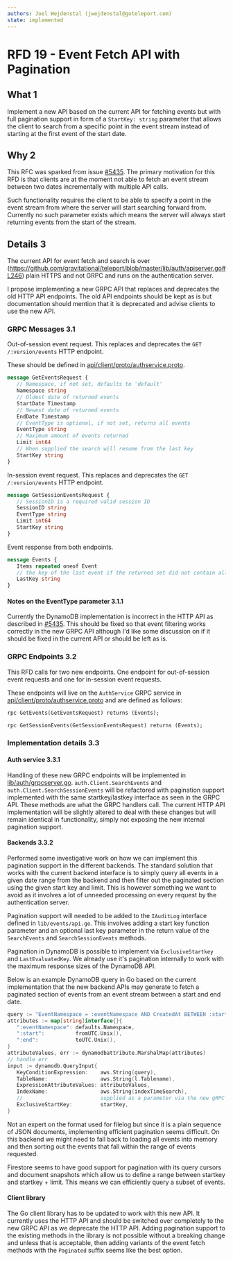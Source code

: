 ```yaml
---
authors: Joel Wejdenstal (jwejdenstal@goteleport.com)
state: implemented
---
```


# RFD 19 - Event Fetch API with Pagination

## What 1

Implement a new API based on the current API for fetching events but with full pagination support in form of a `StartKey: string` parameter that allows the client to search from a specific point in the event stream instead of starting at the first event of the start date.

## Why 2

This RFC was sparked from issue [#5435](https://github.com/gravitational/teleport/issues/5435).
The primary motivation for this RFD is that clients are at the moment not able to fetch an event stream between two dates incrementally with multiple API calls.

Such functionality requires the client to be able to specify a point in the event stream from where the server will start searching forward from. Currently no such parameter exists which means the server will always start returning events from the start of the stream.

## Details 3

The current API for event fetch and search is over (https://github.com/gravitational/teleport/blob/master/lib/auth/apiserver.go#L246) plain HTTPS and not GRPC and runs on the authentication server.

I propose implementing a new GRPC API that replaces and deprecates the old HTTP API endpoints. The old API endpoints should be kept as is but documentation should mention that it is deprecated and advise clients to use the new API.

### GRPC Messages 3.1

Out-of-session event request.
This replaces and deprecates the `GET /:version/events` HTTP endpoint.

These should be defined in [api/client/proto/authservice.proto](https://github.com/gravitational/teleport/blob/master/api/client/proto/authservice.proto).

```protobuf
message GetEventsRequest {
   // Namespace, if not set, defaults to 'default'
   Namespace string
   // Oldest date of returned events
   StartDate Timestamp
   // Newest date of returned events
   EndDate Timestamp
   // EventType is optional, if not set, returns all events
   EventType string
   // Maximum amount of events returned
   Limit int64
   // When supplied the search will resume from the last key
   StartKey string
}
```

In-session event request.
This replaces and deprecates the `GET /:version/events` HTTP endpoint.

```protobuf
message GetSessionEventsRequest {
   // SessionID is a required valid session ID
   SessionID string
   EventType string
   Limit int64
   StartKey string
}
```

Event response from both endpoints.

```protobuf
message Events { 
   Items repeated oneof Event
   // the key of the last event if the returned set did not contain all events found i.e limit < actual amount. this is the key clients can supply in another API request to continue fetching events from the previous last position
   LastKey string
}
```

#### Notes on the EventType parameter 3.1.1

Currently the DynamoDB implementation is incorrect in the HTTP API as described in [#5435](https://github.com/gravitational/teleport/issues/5435). This should be fixed so that event filtering works correctly in the new GRPC API although I'd like some discussion on if it should be fixed in the current API or should be left as is.

### GRPC Endpoints 3.2

This RFD calls for two new endpoints. One endpoint for out-of-session event requests and one for in-session event requests.

These endpoints will live on the `AuthService` GRPC service in [api/client/proto/authservice.proto](https://github.com/gravitational/teleport/blob/master/api/client/proto/authservice.proto) and are defined as follows:

```proto
rpc GetEvents(GetEventsRequest) returns (Events);
```

```proto
rpc GetSessionEvents(GetSessionEventsRequest) returns (Events);
```

### Implementation details 3.3

#### Auth service 3.3.1

Handling of these new GRPC endpoints will be implemented in [lib/auth/grpcserver.go](https://github.com/gravitational/teleport/blob/master/lib/auth/grpcserver.go). `auth.Client.SearchEvents` and `auth.Client.SearchSessionEvents` will be refactored with pagination support implemented with the same startkey/lastkey interface as seen in the GRPC API. These methods are what the GRPC handlers call. The current HTTP API implementation will be slightly altered to deal with these changes but will remain identical in functionality, simply not exposing the new internal pagination support.

#### Backends 3.3.2

Performed some investigative work on how we can implement this pagination support in the different backends. The standard solution that works with the current backend interface is to simply query all events in a given date range from the backend and then filter out the paginated section using the given start key and limit. This is however something we want to avoid as it involves a lot of unneeded processing on every request by the authentication server.

Pagination support will needed to be added to the `IAuditLog` interface defined in `lib/events/api.go`. This involves adding a start key function parameter and an optional last key parameter in the return value of the `SearchEvents` and `SearchSessionEvents` methods.

Pagination in DynamoDB is possible to implement via `ExclusiveStartkey` and `LastEvaluatedKey`. We already use it's pagination internally to work with the maximum response sizes of the DynamoDB API.

Below is an example DynamoDB query in Go based on the current implementation that the new backend APIs may generate to fetch a paginated section of events from an event stream between a start and end date.

```go
query := "EventNamespace = :eventNamespace AND CreatedAt BETWEEN :start and :end"
attributes := map[string]interface{}{
   ":eventNamespace": defaults.Namespace,
   ":start":          fromUTC.Unix(),
   ":end":            toUTC.Unix(),
}
attributeValues, err := dynamodbattribute.MarshalMap(attributes)
// handle err
input := dynamodb.QueryInput{
   KeyConditionExpression:    aws.String(query),
   TableName:                 aws.String(l.Tablename),
   ExpressionAttributeValues: attributeValues,
   IndexName:                 aws.String(indexTimeSearch),
   //                         supplied as a parameter via the new gRPC API
   ExclusiveStartKey:         startKey,
}
```

Not an expert on the format used for filelog but since it is a plain sequence of JSON documents, implementing efficient pagination seems difficult. On this backend we might need to fall back to loading all events into memory and then sorting out the events that fall within the range of events requested.

Firestore seems to have good support for pagination with its query cursors and document snapshots which allow us to define a range between startkey and startkey + limit. This means we can efficiently query a subset of events.

#### Client library

The Go client library has to be updated to work with this new API. It currently uses the HTTP API and should be switched over completely to the new GRPC API as we deprecate the HTTP API. Adding pagination support to the existing methods in the library is not possible without a breaking change and unless that is acceptable, then adding variants of the event fetch methods with the `Paginated` suffix seems like the best option.
